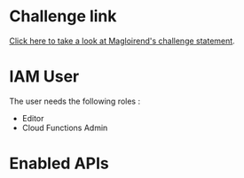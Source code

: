 # Challenge link

[Click here to take a look at Magloirend's challenge statement](https://github.com/magloirend/digital_school_lessons/blob/main/challenge/Challenge%20Pratique%20-%20TP%20Not%C3%A9.ipynb).


# IAM User

The user needs the following roles :

- Editor
- Cloud Functions Admin

# Enabled APIs



